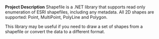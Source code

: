 **Project Description**
Shapefile is a .NET library that supports read only enumeration of ESRI shapefiles, including any metadata. All 2D shapes are supported: Point, MultiPoint, PolyLine and Polygon. 

This library may be useful if you need to draw a set of shapes from a shapefile or convert the data to a different format.




